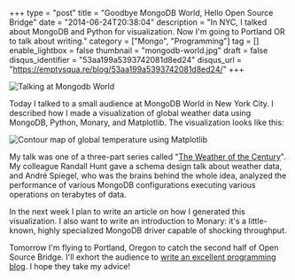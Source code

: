 +++
type = "post"
title = "Goodbye MongoDB World, Hello Open Source Bridge"
date = "2014-06-24T20:38:04"
description = "In NYC, I talked about MongoDB and Python for visualization. Now I'm going to Portland OR to talk about writing."
category = ["Mongo", "Programming"]
tag = []
enable_lightbox = false
thumbnail = "mongodb-world.jpg"
draft = false
disqus_identifier = "53aa199a5393742081d8ed24"
disqus_url = "https://emptysqua.re/blog/53aa199a5393742081d8ed24/"
+++

<p><img style="display:block; margin-left:auto; margin-right:auto;" src="mongodb-world.jpg" alt="Talking at Mongodb World" title="Talking at Mongodb World" /></p>
<p>Today I talked to a small audience at MongoDB World in New York City. I described how I made a visualization of global weather data using MongoDB, Python, Monary, and Matplotlib. The visualization looks like this:</p>
<p><img style="display:block; margin-left:auto; margin-right:auto;" src="weather-matplotlib.jpg" alt="Contour map of global temperature using Matplotlib" title="Contour map of global temperature using Matplotlib" /></p>
<p>My talk was one of a three-part series called "<a href="https://world.mongodb.com/mongodb-world/session/weather-century-part-1-design-overview">The Weather of the Century</a>". My colleague Randall Hunt gave a schema design talk about weather data, and Andr&eacute; Spiegel, who was the brains behind the whole idea, analyzed the performance of various MongoDB configurations executing various operations on terabytes of data.</p>
<p>In the next week I plan to write an article on how I generated this visualization. I also want to write an introduction to Monary: it's a little-known, highly specialized MongoDB driver capable of shocking throughput.</p>
<p>Tomorrow I'm flying to Portland, Oregon to catch the second half of Open Source Bridge. I'll exhort the audience to <a href="http://opensourcebridge.org/sessions/1233">write an excellent programming blog</a>. I hope they take my advice!</p>
